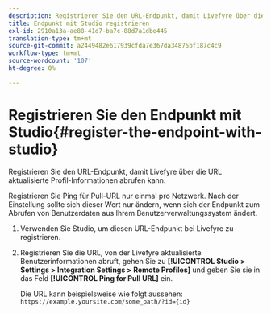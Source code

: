 ```yaml
---
description: Registrieren Sie den URL-Endpunkt, damit Livefyre über die URL aktualisierte Profil-Informationen abrufen kann.
title: Endpunkt mit Studio registrieren
exl-id: 2910a13a-ae88-41d7-ba7c-88d7a1dbe445
translation-type: tm+mt
source-git-commit: a2449482e617939cfda7e367da34875bf187c4c9
workflow-type: tm+mt
source-wordcount: '107'
ht-degree: 0%

---
```


# Registrieren Sie den Endpunkt mit Studio{#register-the-endpoint-with-studio}

Registrieren Sie den URL-Endpunkt, damit Livefyre über die URL aktualisierte Profil-Informationen abrufen kann.

Registrieren Sie Ping für Pull-URL nur einmal pro Netzwerk. Nach der Einstellung sollte sich dieser Wert nur ändern, wenn sich der Endpunkt zum Abrufen von Benutzerdaten aus Ihrem Benutzerverwaltungssystem ändert.

1. Verwenden Sie Studio, um diesen URL-Endpunkt bei Livefyre zu registrieren.
1. Registrieren Sie die URL, von der Livefyre aktualisierte Benutzerinformationen abruft, gehen Sie zu **[!UICONTROL Studio > Settings > Integration Settings > Remote Profiles]** und geben Sie sie in das Feld **[!UICONTROL Ping for Pull URL]** ein.

   Die URL kann beispielsweise wie folgt aussehen: `https://example.yoursite.com/some_path/?id={id}`
